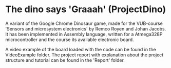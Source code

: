 # The dino says 'Graaah' (ProjectDino)

A variant of the Google Chrome Dinosaur game, made for the VUB-course 'Sensors and microsystem electronics' by Remco Royen and Johan Jacobs. It has been implemented in Assembly language, written for a Atmega328P microcontroller and the course its available electronic board. 

A video example of the board loaded with the code can be found in the VideoExample folder. The project report with explanation about the project structure and tutorial can be found in the 'Report' folder. 